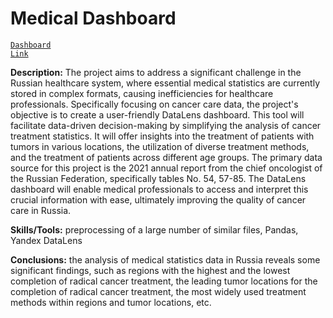 # Medical Dashboard

<code>[Dashboard Link](https://datalens.yandex/p250jae9stuge)</code>

**Description:** The project aims to address a significant challenge in the Russian healthcare system, where essential medical statistics are currently stored in complex formats, causing inefficiencies for healthcare professionals. Specifically focusing on cancer care data, the project's objective is to create a user-friendly DataLens dashboard. This tool will facilitate data-driven decision-making by simplifying the analysis of cancer treatment statistics. It will offer insights into the treatment of patients with tumors in various locations, the utilization of diverse treatment methods, and the treatment of patients across different age groups. The primary data source for this project is the 2021 annual report from the chief oncologist of the Russian Federation, specifically tables No. 54, 57-85. The DataLens dashboard will enable medical professionals to access and interpret this crucial information with ease, ultimately improving the quality of cancer care in Russia.

**Skills/Tools:** preprocessing of a large number of similar files, Pandas, Yandex DataLens

**Conclusions:** the analysis of medical statistics data in Russia reveals some significant findings, such as regions with the highest and the lowest completion of radical cancer treatment, the leading tumor locations for the completion of radical cancer treatment, the most widely used treatment methods within regions and tumor locations, etc. 
